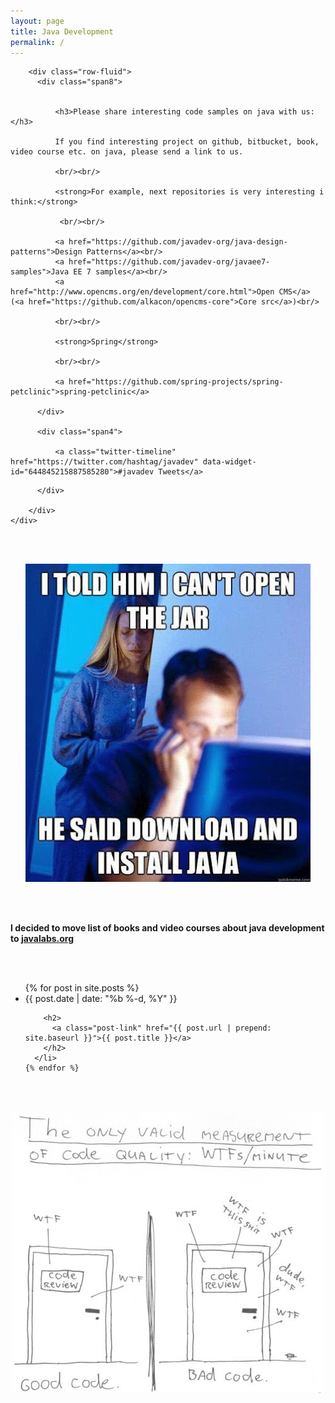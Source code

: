 ```yaml
---
layout: page
title: Java Development
permalink: /
---
```



<div class="row-fluid">
    <div class="span12">

        <div class="row-fluid">
          <div class="span8">


              <h3>Please share interesting code samples on java with us:</h3>

              If you find interesting project on github, bitbucket, book, video course etc. on java, please send a link to us.

              <br/><br/>

              <strong>For example, next repositories is very interesting i think:</strong>

               <br/><br/>

              <a href="https://github.com/javadev-org/java-design-patterns">Design Patterns</a><br/>
              <a href="https://github.com/javadev-org/javaee7-samples">Java EE 7 samples</a><br/>
              <a href="http://www.opencms.org/en/development/core.html">Open CMS</a> (<a href="https://github.com/alkacon/opencms-core">Core src</a>)<br/>

              <br/><br/>

              <strong>Spring</strong>

              <br/><br/>

              <a href="https://github.com/spring-projects/spring-petclinic">spring-petclinic</a>

          </div>

          <div class="span4">

              <a class="twitter-timeline" href="https://twitter.com/hashtag/javadev" data-widget-id="644845215887585280">#javadev Tweets</a>
<script>!function(d,s,id){var js,fjs=d.getElementsByTagName(s)[0],p=/^http:/.test(d.location)?'http':'https';if(!d.getElementById(id)){js=d.createElement(s);js.id=id;js.src=p+"://platform.twitter.com/widgets.js";fjs.parentNode.insertBefore(js,fjs);}}(document,"script","twitter-wjs");</script>

          </div>

        </div>
    </div>

</div>



<br/><br/>


<div align="center">
    <img src="/website/pictures/jars.jpg" border="0"
alt="I can't open the jar">
</div>


<br/><br/>

**I decided to move list of books and video courses about java development to <a href="http://javalabs.org/">javalabs.org</a>**




<br/><br/>

<div class="home">

  <ul class="post-list">
    {% for post in site.posts %}
      <li>
        <span class="post-meta">{{ post.date | date: "%b %-d, %Y" }}</span>

        <h2>
          <a class="post-link" href="{{ post.url | prepend: site.baseurl }}">{{ post.title }}</a>
        </h2>
      </li>
    {% endfor %}
  </ul>


</div>


<br/><br/>

<div align="center">
    <img src="/website/pictures/java_wtf.jpg" border="0"
alt="WTF in Minutes">
</div>
